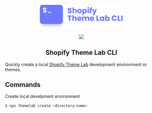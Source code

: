 <!-- logo (start) -->
<p align="center">
  <img src=".github/img/logo.svg" width="275px">
</p>
<!-- logo (end) -->

<!-- badges (start) -->
<p align="center">
  <img src="https://img.shields.io/github/package-json/v/uicrooks/shopify-theme-lab-cli?color=%236e78ff">
</p>
<!-- badges (end) -->

<!-- title / description (start) -->
<h2 align="center">Shopify Theme Lab CLI</h2>

Quickly create a local [Shopify Theme Lab](https://github.com/uicrooks/shopify-theme-lab) development environment or themes.
<!-- title / description (end) -->

<!-- commands (start) -->
## Commands

Create local develpment environment
```sh
$ npx themelab create <directory-name>
```
<!-- commands (end) -->